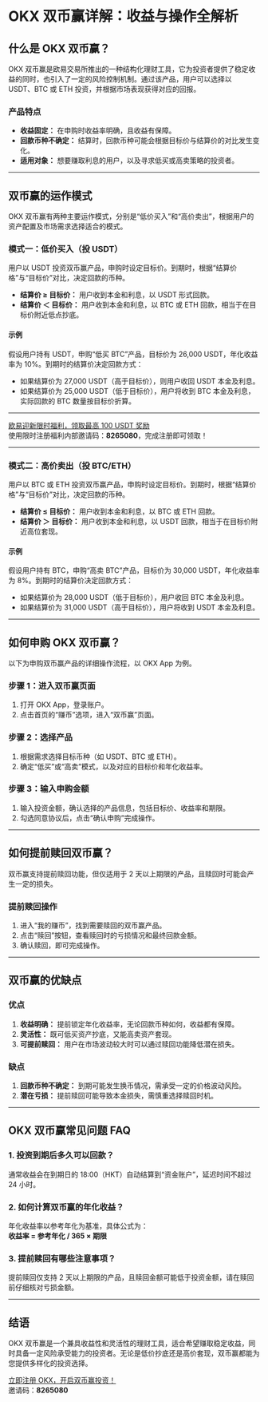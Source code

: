 # OKX 双币赢详解：收益与操作全解析



## 什么是 OKX 双币赢？

OKX 双币赢是欧易交易所推出的一种结构化理财工具，它为投资者提供了稳定收益的同时，也引入了一定的风险控制机制。通过该产品，用户可以选择以 USDT、BTC 或 ETH 投资，并根据市场表现获得对应的回报。

### 产品特点

- **收益固定：** 在申购时收益率明确，且收益有保障。  
- **回款币种不确定：** 结算时，回款币种可能会根据目标价与结算价的对比发生变化。  
- **适用对象：** 想要赚取利息的用户，以及寻求低买或高卖策略的投资者。

---

## 双币赢的运作模式

OKX 双币赢有两种主要运作模式，分别是“低价买入”和“高价卖出”，根据用户的资产配置及市场需求选择适合的模式。

### 模式一：低价买入（投 USDT）

用户以 USDT 投资双币赢产品，申购时设定目标价。到期时，根据“结算价格”与“目标价”对比，决定回款的币种。

- **结算价 ≥ 目标价：** 用户收到本金和利息，以 USDT 形式回款。  
- **结算价 ＜ 目标价：** 用户收到本金和利息，以 BTC 或 ETH 回款，相当于在目标价附近低点抄底。

#### 示例

假设用户持有 USDT，申购“低买 BTC”产品，目标价为 26,000 USDT，年化收益率为 10%。到期时的结算价决定回款方式：

- 如果结算价为 27,000 USDT（高于目标价），则用户收回 USDT 本金及利息。  
- 如果结算价为 25,000 USDT（低于目标价），用户将收到 BTC 本金及利息，实际回款的 BTC 数量按目标价折算。

---
[欧易迎新限时福利，领取最高 100 USDT 奖励](https://bit.ly/OKXe)  
使用限时注册福利内部邀请码：**8265080**，完成注册即可领取！

---

### 模式二：高价卖出（投 BTC/ETH）

用户以 BTC 或 ETH 投资双币赢产品，申购时设定目标价。到期时，根据“结算价格”与“目标价”对比，决定回款的币种。

- **结算价 ≤ 目标价：** 用户收到本金和利息，以 BTC 或 ETH 回款。  
- **结算价 ＞ 目标价：** 用户收到本金和利息，以 USDT 回款，相当于在目标价附近高位套现。

#### 示例

假设用户持有 BTC，申购“高卖 BTC”产品，目标价为 30,000 USDT，年化收益率为 8%。到期时的结算价决定回款方式：

- 如果结算价为 28,000 USDT（低于目标价），用户收回 BTC 本金及利息。  
- 如果结算价为 31,000 USDT（高于目标价），用户将收到 USDT 本金及利息。

---

## 如何申购 OKX 双币赢？

以下为申购双币赢产品的详细操作流程，以 OKX App 为例。

### 步骤 1：进入双币赢页面

1. 打开 OKX App，登录账户。  
2. 点击首页的“赚币”选项，进入“双币赢”页面。

### 步骤 2：选择产品

1. 根据需求选择目标币种（如 USDT、BTC 或 ETH）。  
2. 确定“低买”或“高卖”模式，以及对应的目标价和年化收益率。

### 步骤 3：输入申购金额

1. 输入投资金额，确认选择的产品信息，包括目标价、收益率和期限。  
2. 勾选同意协议后，点击“确认申购”完成操作。

---

## 如何提前赎回双币赢？

双币赢支持提前赎回功能，但仅适用于 2 天以上期限的产品，且赎回时可能会产生一定的损失。

### 提前赎回操作

1. 进入“我的赚币”，找到需要赎回的双币赢产品。  
2. 点击“赎回”按钮，查看赎回时的亏损情况和最终回款金额。  
3. 确认赎回，即可完成操作。

---

## 双币赢的优缺点

### 优点

1. **收益明确：** 提前锁定年化收益率，无论回款币种如何，收益都有保障。  
2. **灵活性：** 既可低买资产抄底，又能高卖资产套现。  
3. **可提前赎回：** 用户在市场波动较大时可以通过赎回功能降低潜在损失。

### 缺点

1. **回款币种不确定：** 到期可能发生换币情况，需承受一定的价格波动风险。  
2. **潜在亏损：** 提前赎回可能导致本金损失，需慎重选择赎回时机。

---

## OKX 双币赢常见问题 FAQ

### 1. 投资到期后多久可以回款？

通常收益会在到期日的 18:00（HKT）自动结算到“资金账户”，延迟时间不超过 24 小时。

### 2. 如何计算双币赢的年化收益？

年化收益率以参考年化为基准，具体公式为：  
**收益率 = 参考年化 / 365 × 期限**

### 3. 提前赎回有哪些注意事项？

提前赎回仅支持 2 天以上期限的产品，且赎回金额可能低于投资金额，请在赎回前仔细核对亏损金额。

---

## 结语

OKX 双币赢是一个兼具收益性和灵活性的理财工具，适合希望赚取稳定收益，同时具备一定风险承受能力的投资者。无论是低价抄底还是高价套现，双币赢都能为您提供多样化的投资选择。

[立即注册 OKX，开启双币赢投资！](https://bit.ly/OKXe)  
邀请码：**8265080**

